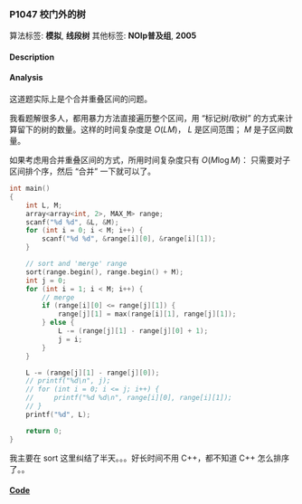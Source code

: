 ### P1047 校门外的树

算法标签: **模拟**, **线段树**
其他标签: **NOIp普及组**, **2005**


#### Description

#### Analysis

这道题实际上是个合并重叠区间的问题。

我看题解很多人，都用暴力方法直接遍历整个区间，用 “标记树/砍树” 的方式来计算留下的树的数量。这样的时间复杂度是 $O(LM)$， $L$ 是区间范围； $M$ 是子区间数量。

如果考虑用合并重叠区间的方式，所用时间复杂度只有 $O(M\log M)$： 只需要对子区间排个序，然后 “合并” 一下就可以了。

```cpp
int main()
{
    int L, M;
    array<array<int, 2>, MAX_M> range;
    scanf("%d %d", &L, &M);
    for (int i = 0; i < M; i++) {
        scanf("%d %d", &range[i][0], &range[i][1]);
    }

    // sort and 'merge' range
    sort(range.begin(), range.begin() + M);
    int j = 0;
    for (int i = 1; i < M; i++) {
        // merge
        if (range[i][0] <= range[j][1]) {
            range[j][1] = max(range[i][1], range[j][1]);
        } else {
            L -= (range[j][1] - range[j][0] + 1);
            j = i;
        }
    }

    L -= (range[j][1] - range[j][0]);
    // printf("%d\n", j);
    // for (int i = 0; i <= j; i++) {
    //     printf("%d %d\n", range[i][0], range[i][1]);
    // }
    printf("%d", L);

    return 0;
}
```

我主要在 sort 这里纠结了半天。。。好长时间不用 C++，都不知道 C++ 怎么排序了。。


#### [Code](../cpp/p1047.cpp)
